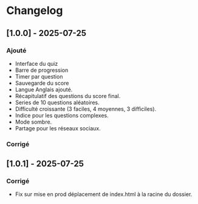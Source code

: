 # Changelog

## [1.0.0] - 2025-07-25
### Ajouté
- Interface du quiz
- Barre de progression
- Timer par question
- Sauvegarde du score
- Langue Anglais ajouté.
- Récapitulatif des questions du score final.
- Series de 10 questions aléatoires.
- Difficulté croissante (3 faciles, 4 moyennes, 3 difficiles).
- Indice pour les questions complexes.
- Mode sombre.
- Partage pour les réseaux sociaux.

### Corrigé

## [1.0.1] - 2025-07-25

### Corrigé
- Fix sur mise en prod déplacement de index.html à la racine du dossier.